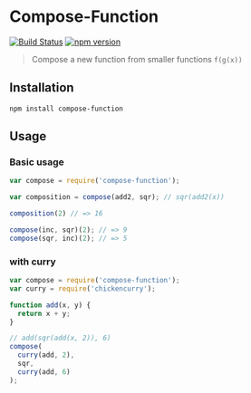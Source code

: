 Compose-Function
================

[![Build Status](https://travis-ci.org/stoeffel/compose-function.svg)](https://travis-ci.org/stoeffel/compose-function) [![npm version](https://badge.fury.io/js/compose-function.svg)](http://badge.fury.io/js/compose-function)
> Compose a new function from smaller functions `f(g(x))`

Installation
------------

`npm install compose-function`

Usage
-----

### Basic usage

```js
var compose = require('compose-function');

var composition = compose(add2, sqr); // sqr(add2(x))

composition(2) // => 16

compose(inc, sqr)(2); // => 9
compose(sqr, inc)(2); // => 5
```

### with curry

```js
var compose = require('compose-function');
var curry = require('chickencurry');

function add(x, y) {
  return x + y;
}

// add(sqr(add(x, 2)), 6)
compose(
  curry(add, 2),
  sqr,
  curry(add, 6)
);
```
